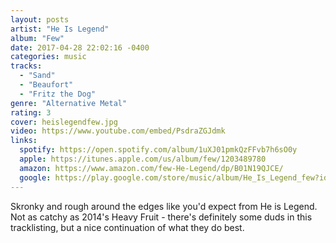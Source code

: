 ```yaml
---
layout: posts
artist: "He Is Legend"
album: "Few"
date: 2017-04-28 22:02:16 -0400
categories: music
tracks:
  - "Sand"
  - "Beaufort"
  - "Fritz the Dog"
genre: "Alternative Metal"
rating: 3
cover: heislegendfew.jpg
video: https://www.youtube.com/embed/PsdraZGJdmk
links:
  spotify: https://open.spotify.com/album/1uXJ01pmkQzFFvb7h6sO0y
  apple: https://itunes.apple.com/us/album/few/1203489780
  amazon: https://www.amazon.com/few-He-Legend/dp/B01N19QJCE/
  google: https://play.google.com/store/music/album/He_Is_Legend_few?id=Bqi62uwr3iddcjvcaikqwt7pqvm&hl=en
---
```


Skronky and rough around the edges like you'd expect from He is Legend.  Not as catchy as 2014's Heavy Fruit - there's definitely some duds in this tracklisting, but a nice continuation of what they do best.
